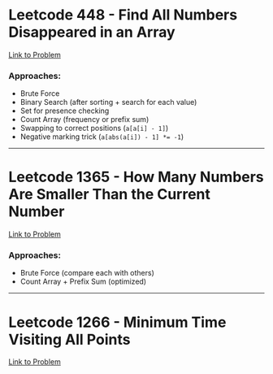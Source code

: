 # Leetcode 448 - Find All Numbers Disappeared in an Array  
[Link to Problem](https://leetcode.com/problems/find-all-numbers-disappeared-in-an-array/)

### Approaches:
- Brute Force
- Binary Search (after sorting + search for each value)
- Set for presence checking
- Count Array (frequency or prefix sum)
- Swapping to correct positions (`a[a[i] - 1]`)
- Negative marking trick (`a[abs(a[i]) - 1] *= -1`)

---

# Leetcode 1365 - How Many Numbers Are Smaller Than the Current Number  
[Link to Problem](https://leetcode.com/problems/how-many-numbers-are-smaller-than-the-current-number/)

### Approaches:
- Brute Force (compare each with others)
- Count Array + Prefix Sum (optimized)

---

# Leetcode 1266 - Minimum Time Visiting All Points  
[Link to Problem](https://leetcode.com/problems/minimum-time-visiting-all-points/)
